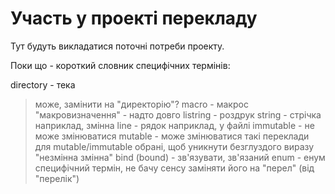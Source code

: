 # Участь у проекті перекладу

Тут будуть викладатися поточні потреби проекту.

Поки що - короткий словник специфічних термінів:

directory - тека
> може, замінити на "директорію"?
macro - макрос
> "макровизначення" - надто довго
listring - роздрук
string - стрічка
> наприклад, змінна
line - рядок
> наприклад, у файлі
immutable - не може змінюватися
mutable - може змінюватися
> такі переклади для mutable/immutable обрані, щоб уникнути безглуздого виразу
> "незмінна змінна"
bind (bound) - зв'язувати, зв'язаний
enum - енум
> специфічний термін, не бачу сенсу заміняти його на "перел" (від "перелік")